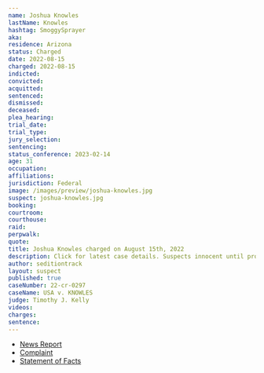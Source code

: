 ```yaml
---
name: Joshua Knowles
lastName: Knowles
hashtag: SmoggySprayer
aka:
residence: Arizona
status: Charged
date: 2022-08-15
charged: 2022-08-15
indicted:
convicted:
acquitted:
sentenced:
dismissed:
deceased:
plea_hearing:
trial_date:
trial_type:
jury_selection:
sentencing:
status_conference: 2023-02-14
age: 31
occupation:
affiliations:
jurisdiction: Federal
image: /images/preview/joshua-knowles.jpg
suspect: joshua-knowles.jpg
booking:
courtroom:
courthouse:
raid:
perpwalk:
quote:
title: Joshua Knowles charged on August 15th, 2022
description: Click for latest case details. Suspects innocent until proven guilty.
author: seditiontrack
layout: suspect
published: true
caseNumber: 22-cr-0297
caseName: USA v. KNOWLES
judge: Timothy J. Kelly
videos:
charges:
sentence:
---
```

- [News Report](https://www.12news.com/article/news/crime/2-arizonans-arrested-during-us-capitol-riot/75-4a732b64-9442-4b03-9e47-c8d1b87413a1)
- [Complaint](https://www.justice.gov/usao-dc/case-multi-defendant/file/1530561/download)
- [Statement of Facts](https://www.justice.gov/usao-dc/case-multi-defendant/file/1530566/download)
